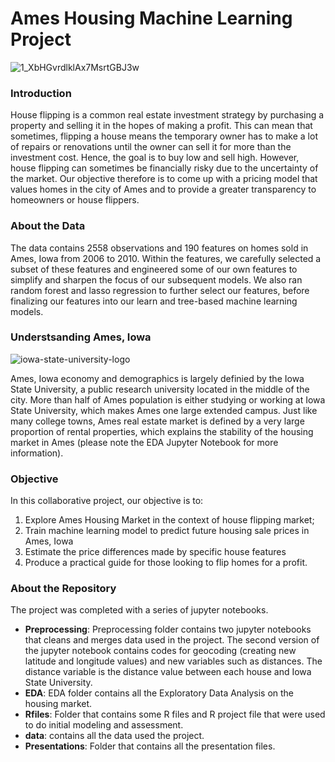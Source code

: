 # Ames Housing Machine Learning Project
![1_XbHGvrdlklAx7MsrtGBJ3w](https://user-images.githubusercontent.com/29543481/103142793-e3482080-46d7-11eb-8b8b-624a04af6106.jpeg)

### Introduction

House flipping is a common real estate investment strategy by purchasing a property and selling it in the hopes of making a profit. This can mean that sometimes, flipping a house means the temporary owner has to make a lot of repairs or renovations until the owner can sell it for more than the investment cost. Hence, the goal is to buy low and sell high. However, house flipping can sometimes be financially risky due to the uncertainty of the market. Our objective therefore is to come up with a pricing model that values homes in the city of Ames and to provide a greater transparency to homeowners or house flippers. 



### About the Data

The data contains 2558 observations and 190 features on homes sold in Ames, Iowa from 2006 to 2010. Within the features, we carefully selected a subset of these features and engineered some of our own features to simplify and sharpen the focus of our subsequent models. We also ran random forest and lasso regression to further select our features, before finalizing our features into our learn and tree-based machine learning models. 



### Understsanding Ames, Iowa

![iowa-state-university-logo](https://user-images.githubusercontent.com/29543481/103159147-c40ec900-4793-11eb-868f-094e36cef61e.png)

Ames, Iowa economy and demographics is largely definied by the Iowa State University, a public research university located in the middle of the city. More than half of Ames population is either studying or working at Iowa State University, which makes Ames one large extended campus. Just like many college towns, Ames real estate market is defined by a very large proportion of rental properties, which explains the stability of the housing market in Ames (please note the EDA Jupyter Notebook for more information). 



### Objective

In this collaborative project, our objective is to: 
1. Explore Ames Housing Market in the context of house flipping market;
2. Train machine learning model to predict future housing sale prices in Ames, Iowa
3. Estimate the price differences made by specific house features 
4. Produce a practical guide for those looking to flip homes for a profit.



### About the Repository

The project was completed with a series of jupyter notebooks. 

- **Preprocessing**: Preprocessing folder contains two jupyter notebooks that cleans and merges data used in the project. The second version of the jupyter notebook contains codes for geocoding (creating new latitude and longitude values) and new variables such as distances. The distance variable is the distance value between each house and Iowa State University.
- **EDA**: EDA folder contains all the Exploratory Data Analysis on the housing market. 
- **Rfiles**: Folder that contains some R files and R project file that were used to do initial modeling and assessment.
- **data**: contains all the data used the project.
- **Presentations**: Folder that contains all the presentation files. 


